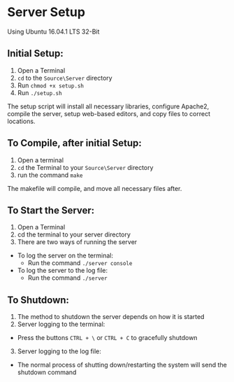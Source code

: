 
# Server Setup
Using Ubuntu 16.04.1 LTS 32-Bit

## Initial Setup:
1. Open a Terminal
2. `cd` to the `Source\Server` directory
3. Run `chmod +x setup.sh`
4. Run `./setup.sh`

The setup script will install all necessary libraries, configure Apache2, compile the server, setup web-based editors, and copy files to correct locations.

## To Compile, after initial Setup:
1. Open a terminal
2. `cd` the Terminal to your `Source\Server` directory
3. run the command `make`

The makefile will compile, and move all necessary files after.

## To Start the Server:
1. Open a Terminal
2. cd the terminal to your server directory
3. There are two ways of running the server
  * To log the server on the terminal:
    * Run the command `./server console`
  * To log the server to the log file:
    * Run the command `./server`

## To Shutdown:
1. The method to shutdown the server depends on how it is started
2. Server logging to the terminal:
  * Press the buttons `CTRL + \` or `CTRL + C` to gracefully shutdown
3. Server logging to the log file:
  * The normal process of shutting down/restarting the system will send the shutdown command

